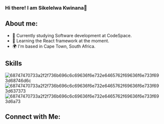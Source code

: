 ### Hi there! I am Sikelelwa Kwinana👋


## About me:
- 🔭 Currently studying Software development at CodeSpace.
- 🌱 Learning the React framework at the moment.
- 🌍 I'm based in Cape Town, South Africa.

  
## Skills
![68747470733a2f2f736b696c6c69636f6e732e6465762f69636f6e733f693d68746d6c](https://github.com/SikelelwaKwinana/SikelelwaKwinana/assets/137270323/c86b6824-8920-4d43-a6e8-e752ccbfb249)  ![68747470733a2f2f736b696c6c69636f6e732e6465762f69636f6e733f693d637373](https://github.com/SikelelwaKwinana/SikelelwaKwinana/assets/137270323/dac79a28-7e4f-4423-8be1-63b41afc952d)     ![68747470733a2f2f736b696c6c69636f6e732e6465762f69636f6e733f693d6a73](https://github.com/SikelelwaKwinana/SikelelwaKwinana/assets/137270323/b53ef118-960c-4993-80d9-10e06643304a)



## Connect with Me: 


